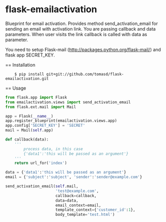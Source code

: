 flask-emailactivation
=====================

Blueprint for email activation. Provides method send_activation_email 
for sending an email with activation link. You are passing callback and data 
parameters. When user visits the link callback is called with data as parameter.

You need to setup Flask-mail (http://packages.python.org/flask-mail/) and 
flask app SECRET_KEY.

== Installation
```
	$ pip install git+git://github.com/tomasd/flask-emailactivation.git
```

== Usage
```python
from flask.app import Flask
from emailactivation.views import send_activation_email
from flask.ext.mail import Mail

app = Flask(__name__)
app.register_blueprint(emailactivation.views.app)
app.config['SECRET_KEY'] = 'SECRET'
mail = Mail(self.app)

def callback(data):
	'''
		process data, in this case
		{'data1':'this will be passed as an argument'}
	'''
	return url_for('index')

data = {'data1':'this will be passed as an argument'}
email = {'subject':'subject', 'sender':'sender@example.com'}

send_activation_email(self.mail,
                      'test@example.com',
                      callback=callback,
                      data=data,
                      email_context=email,
                      template_context={'customer_id':1},
                      body_template='test.html')

```